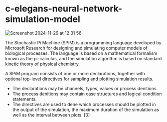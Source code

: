 # c-elegans-neural-network-simulation-model

![Screenshot 2024-11-29 at 12 31 56](https://github.com/user-attachments/assets/73da5409-d7e9-4e81-a3d2-e265f4533828)

The Stochastic Pi Machine (SPiM) is a programming language developed by Microsoft Research for designing and simulating computer models of biological processes. The language is based on a mathematical formalism known as the pi-calculus, and the simulation algorithm is based on standard kinetic theory of physical chemistry.


A SPiM program consists of one or more declarations, together with optional top-level directives for sampling and plotting simulation results.


- The declarations may be channels, types, values or process de nitions.
- The process de nitions may contain case structures and logical condition statements.
- The directives are used to de ne which processes should be plotted in the output of the simulation, the maximum duration of the simulation as well as the interval between plots. [3]
